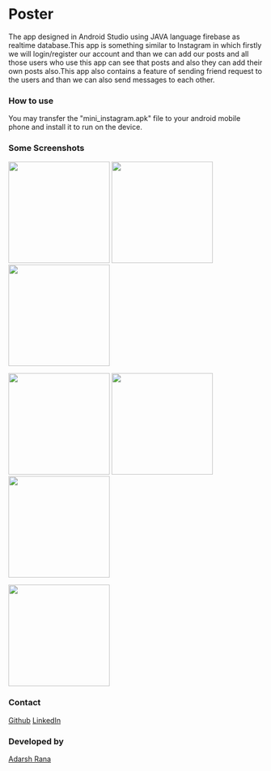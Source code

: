 # Poster
The app designed in Android Studio using JAVA language firebase as realtime database.This app is something similar to Instagram in which firstly we will login/register our account and than we can add our posts and all those users who use this app can see that posts and also they can add their own posts also.This app also contains a feature of sending friend request to the users and than we can also send messages to each other.

### How to use
You may transfer the "mini_instagram.apk" file to your android mobile phone and install it to run on the device.


### Some Screenshots
<img src="https://www.dropbox.com/s/ezmo7cyof3o2wdm/Screenshot_20210303-155522_Poster.jpg?dl=0&raw=1" width="200px" />   <img src="https://www.dropbox.com/s/ejpxv6914devjbz/Screenshot_20210303-155550_Poster.jpg?dl=0&raw=1" width="200px" /> <img src="https://www.dropbox.com/s/y6p9v6l09bh1jru/Screenshot_20210303-155512_Poster.jpg?dl=0&raw=1" width="200px" /> 

<img src="https://www.dropbox.com/s/zip3z0knzexcjha/Screenshot_20210303-155735_Poster.jpg?dl=0&raw=1" width="200px" /> <img src="https://www.dropbox.com/s/38yqdwnd7ewutyg/Screenshot_20210303-155747_Poster.jpg?dl=0&raw=1" width="200px" /> <img src="https://www.dropbox.com/s/11khrc3mz4kjuqa/Screenshot_20210303-155757_Poster.jpg?dl=0&raw=1" width="200px" />

<img src="https://www.dropbox.com/s/fmrnttl33two3fz/Screenshot_20210303-155810_Poster.jpg?dl=0&raw=1" width="200px" />


### Contact 
[Github](https://github.com/adarshrana205)
[LinkedIn](https://www.linkedin.com/in/adarsh-rana-298355171/)

### Developed by
  [Adarsh Rana](https://github.com/adarshrana205)
